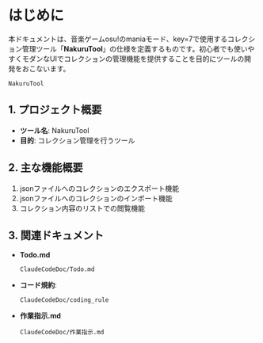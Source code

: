 # はじめに

本ドキュメントは、音楽ゲームosu!のmaniaモード、key=7で使用するコレクション管理ツール「**NakuruTool**」の仕様を定義するものです。初心者でも使いやすくモダンなUIでコレクションの管理機能を提供することを目的にツールの開発をおこないます。

```
NakuruTool
```

## 1. プロジェクト概要

  - **ツール名**: NakuruTool
  - **目的**: コレクション管理を行うツール

## 2. 主な機能概要
1. jsonファイルへのコレクションのエクスポート機能
2. jsonファイルへのコレクションのインポート機能
3. コレクション内容のリストでの閲覧機能

## 3. 関連ドキュメント
  - **Todo.md**
    ```
    ClaudeCodeDoc/Todo.md
    ```
  - **コード規約**:
    ```
    ClaudeCodeDoc/coding_rule
    ```
  - **作業指示.md**
    ```
    ClaudeCodeDoc/作業指示.md
    ```